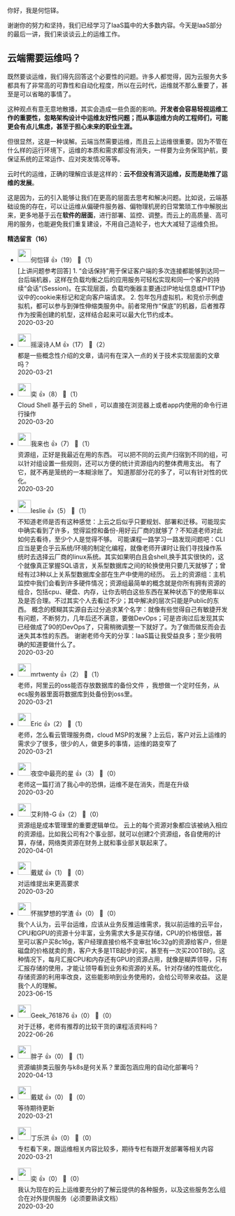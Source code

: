 你好，我是何恺铎。

谢谢你的努力和坚持，我们已经学习了IaaS篇中的大多数内容。今天是IaaS部分的最后一讲，我们来谈谈云上的运维工作。

## 云端需要运维吗？

既然要谈运维，我们得先回答这个必要性的问题。许多人都觉得，因为云服务大多都具有了非常高的可靠性和自动化程度，所以在云时代，运维就不那么重要了，甚至是可以省略的事情了。

这种观点有意无意地散播，其实会造成一些负面的影响。**开发者会容易轻视运维工作的重要性，忽略架构设计中运维友好性问题；而从事运维方向的工程师们，可能更会有点儿焦虑，甚至于担心未来的职业生涯。**

但很显然，这是一种误解。云端当然需要运维，而且云上运维很重要。因为不管在什么样的运行环境下，运维的本质和需求都没有消失，一样要为业务保驾护航，要保证系统的正常运作、应对突发情况等等。

云时代的运维，正确的理解应该是这样的：**云不但没有消灭运维，反而是助推了运维的发展**。

这是因为，云的引入能够让我们在更高的层面去思考和解决问题。比如说，云端基础设施的存在，可以让运维从偏硬件服务器、偏物理机房的日常繁琐工作中解脱出来，更多地基于云在**软件的层面**，进行部署、监控、调整。而云上的高质量、高可用的服务，也能避免我们重复建设，不用自己造轮子，也大大减轻了运维负担。
<div><strong>精选留言（16）</strong></div><ul>
<li><img src="https://static001.geekbang.org/account/avatar/00/0f/70/35/28758547.jpg" width="30px"><span>何恺铎</span> 👍（19） 💬（1）<div>[上讲问题参考回答] 
1. “会话保持”用于保证客户端的多次连接都能够到达同一台后端机器，这样在负载均衡之后的应用服务可轻松实现和同一个客户的持续“会话”(Session)。在实现层面，负载均衡器主要通过IP地址信息或HTTP协议中的cookie来标记和定向客户端请求。
2. 包年包月虚拟机，和竞价示例虚拟机，都可以参与到弹性伸缩类服务中。前者常用作“保底”的机器，后者推荐作为按需创建的机型，这样结合起来可以最大化节约成本。</div>2020-03-20</li><br/><li><img src="https://static001.geekbang.org/account/avatar/00/14/2c/62/94688493.jpg" width="30px"><span>摇滚诗人M</span> 👍（17） 💬（2）<div>都是一些概念性介绍的文章，请问有在深入一点的关于技术实现层面的文章吗？</div>2020-03-21</li><br/><li><img src="https://static001.geekbang.org/account/avatar/00/0f/57/4f/6fb51ff1.jpg" width="30px"><span>奕</span> 👍（8） 💬（1）<div>
Cloud Shell 基于云的 Shell ，可以直接在浏览器上或者app内使用的命令行进行操作</div>2020-03-20</li><br/><li><img src="https://static001.geekbang.org/account/avatar/00/12/64/05/6989dce6.jpg" width="30px"><span>我来也</span> 👍（7） 💬（1）<div>资源组，正好是我最近在用的东西。
可以把不同的云资产归宿到不同的组，可以针对组设置一些规则，还可以方便的统计资源组内的整体费用支出。
有了它，就不再是笼统的一本糊涂账了。
知道那部分花的多了，可以有针对性的优化。</div>2020-03-20</li><br/><li><img src="https://static001.geekbang.org/account/avatar/00/14/34/df/64e3d533.jpg" width="30px"><span>leslie</span> 👍（5） 💬（1）<div>不知道老师是否有这种感觉：上云之后似乎只要规划、部署和迁移。可能现实中确实看到了许多，觉得监控和备份-用好云厂商的就够了？不知道老师对此如何去看待，至少个人是觉得不够。
可能课程一路学习一路发现问题吧：CLI应当是更合乎云系统&#47;环境的制定化编程，就像老师开课时让我们寻找操作系统时去选择云厂商的linux系统。其实如果明白且会shell,换手其实很快的，这个就像真正掌握SQL语言，关系型数据库之间的轮换使用只要几天就够了；曾经有过3种以上关系型数据库全部在生产中使用的经历。
云上的资源组：主机监控中我们会看到许多硬件情况；资源组最简单的概念就是你所有拥有资源的组合，包括cpu、硬盘、内存，让你去明白这些东西在某种状态下的使用率以及是否合理。不过其实个人去看过不少；其中解决的层次只能是Public的东西。
概念的模糊其实源自去过分追求某个名字：就像有些觉得自己有敏捷开发有问题，不断努力，几年后还不满意，要做DevOps；可是咨询过后发现其实已经做成了90的DevOps了，只需稍微调整一下就好了。为了做而做反而会去迷失其本性的东西。
谢谢老师今天的分享：IaaS篇让我受益良多；至少我明确的知道要做什么了。</div>2020-03-20</li><br/><li><img src="https://static001.geekbang.org/account/avatar/00/11/82/34/c47ccbeb.jpg" width="30px"><span>mrtwenty</span> 👍（2） 💬（1）<div>老师，阿里云的oss能否存放数据库的备份文件 ，我想做一个定时任务，从ecs服务器里面将数据库到处备份到oss里。</div>2020-03-21</li><br/><li><img src="https://static001.geekbang.org/account/avatar/00/19/75/05/baf4beae.jpg" width="30px"><span>Eric</span> 👍（2） 💬（1）<div>老师，怎么看云管理服务商，cloud MSP的发展？上云后，客户对云上运维的需求少了很多，很少的人，做更多的事情，运维的路变窄了</div>2020-03-21</li><br/><li><img src="https://static001.geekbang.org/account/avatar/00/13/57/6e/b6795c44.jpg" width="30px"><span>夜空中最亮的星</span> 👍（3） 💬（0）<div>老师这一篇打消了我心中的恐惧，运维不是在消失，而是在升级</div>2020-03-20</li><br/><li><img src="https://static001.geekbang.org/account/avatar/00/12/3c/c4/4ee2968a.jpg" width="30px"><span>艾利特-G</span> 👍（2） 💬（0）<div>资源组是成本管理里的重要逻辑单位。
云上的每个资源对象都应该被纳入相应的资源组。比如我公司有2个事业部，就可以创建2个资源组，各自使用的计算，存储，网络类资源在财务上就和事业部关联起来了。</div>2020-04-01</li><br/><li><img src="https://static001.geekbang.org/account/avatar/00/11/14/99/5b1ed92b.jpg" width="30px"><span>戴斌</span> 👍（1） 💬（0）<div>对运维提出来更高要求</div>2020-03-20</li><br/><li><img src="https://static001.geekbang.org/account/avatar/00/1d/3f/0d/1e8dbb2c.jpg" width="30px"><span>怀揣梦想的学渣</span> 👍（0） 💬（0）<div>我个人认为，云平台运维，应该从业务反推运维需求，我以前运维的云平台，CPU和GPU的资源十分丰富，业务需求大多是买存储，CPU的价格很低，甚至可以客户买8c16g，客户经理直接价格不变审批16c32g的资源给客户，但是磁盘的价格就卖的贵，客户大多是1TB起步的买，甚至有一次买200TB的。这种情况下，每月汇报CPU和内存还有GPU的资源占用，就像是糊弄领导，只有汇报存储的使用，才能让领导看到业务和资源的关系。针对存储的性能优化，存储资源的利用率改良，这些能影响到业务使用的，会给公司带来收益。
这是我个人的理解。</div>2023-06-15</li><br/><li><img src="https://thirdwx.qlogo.cn/mmopen/vi_32/Q0j4TwGTfTLia17ibYsLic20bEFNkvObLpXicfUpYd9OeWvKxml0rNic3NDyRQ6KHl7wtEp0x993tJsTDsLHX2UHRYw/132" width="30px"><span>Geek_761876</span> 👍（0） 💬（0）<div>对于迁移，老师有推荐的比较干货的课程活资料吗？</div>2022-06-26</li><br/><li><img src="http://thirdwx.qlogo.cn/mmopen/vi_32/Q0j4TwGTfTLIuRQaZX70dsBg6khub2VPM1eQAP9IWRWxgOFed3ia4kXyNJInFRicWJ0ibf2YmLsOvJa1sGygGpmJg/132" width="30px"><span>胖子</span> 👍（0） 💬（1）<div>资源编排类云服务与k8s是何关系？里面包涵应用的自动化部署吗？</div>2020-04-13</li><br/><li><img src="https://static001.geekbang.org/account/avatar/00/11/14/99/5b1ed92b.jpg" width="30px"><span>戴斌</span> 👍（0） 💬（0）<div>等待期待更新</div>2020-03-21</li><br/><li><img src="https://static001.geekbang.org/account/avatar/00/13/4b/08/52954cd7.jpg" width="30px"><span>丁乐洪</span> 👍（0） 💬（0）<div>专栏看下来，跟运维相关内容比较多，期待专栏有跟开发部署等相关内容</div>2020-03-21</li><br/><li><img src="https://static001.geekbang.org/account/avatar/00/0f/57/4f/6fb51ff1.jpg" width="30px"><span>奕</span> 👍（0） 💬（0）<div>我认为现在的云上运维要充分的了解云提供的各种服务，以及这些服务怎么组合在对外提供服务（必须要熟读文档）</div>2020-03-20</li><br/>
</ul>